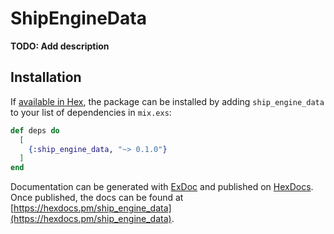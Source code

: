 # ShipEngineData

**TODO: Add description**

## Installation

If [available in Hex](https://hex.pm/docs/publish), the package can be installed
by adding `ship_engine_data` to your list of dependencies in `mix.exs`:

```elixir
def deps do
  [
    {:ship_engine_data, "~> 0.1.0"}
  ]
end
```

Documentation can be generated with [ExDoc](https://github.com/elixir-lang/ex_doc)
and published on [HexDocs](https://hexdocs.pm). Once published, the docs can
be found at [https://hexdocs.pm/ship_engine_data](https://hexdocs.pm/ship_engine_data).

